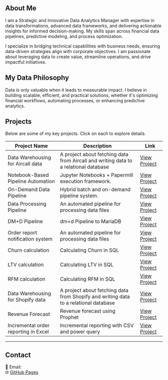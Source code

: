 
## About Me  
I am a Strategic and Innovative Data Analytics Manager with expertise in data transformations, advanced data frameworks, and delivering actionable insights for informed decision-making. My skills span across financial data pipelines, predictive modeling, and process optimization.  

I specialize in bridging technical capabilities with business needs, ensuring data-driven strategies align with corporate objectives. I am passionate about leveraging data to create value, streamline operations, and drive impactful initiatives.  

## My Data Philosophy  
Data is only valuable when it leads to measurable impact. I believe in building scalable, efficient, and practical solutions, whether it's optimizing financial workflows, automating processes, or enhancing predictive analytics.  


## Projects  
Below are some of my key projects. Click on each to explore details.  

| Project Name | Description | Link |
|-------------|------------|------|
| Data Warehousing for Aircall data | A project about fetching data from Aircall and writing data to a relational database | [View Project](projects/project1.html) |
| Notebook-Based Pipeline Automation | Jupyter Notebooks + Papermill execution framework. | [View Project](projects/project2.html) |
| On-Demand Data Pipeline     | Hybrid batch and on-demand pipeline system.    | [View Project](projects/project3.html) |
| Data Processing Pipeline   | An automated pipeline for processing data files    | [View Project](projects/project4.html) |
| DM+D Pipeline   | dm+d Pipeline to MariaDB    | [View Project](projects/project5.html) |
| Order report notification system   | An automated pipeline for processing data files    | [View Project](projects/under-construction.html) |
| Churn calculation   | Calculating Churn in SQL    | [View Project](projects/under-construction.html) |
| LTV calculation   | Calculating LTV in SQL    | [View Project](projects/under-construction.html) |
| RFM calculation   | Calculating RFM in SQL    | [View Project](projects/under-construction.html) |
| Data Warehousing for Shopify data | A project about fetching data from Shopify and writing data to a relational database | [View Project](projects/under-construction.html)|
| Revenue Forecast   | Revenue forecast using Prophet    | [View Project](projects/under-construction.html) |
| Incremental order reporting in Excel   | Incremental reporting with CSV and power query    | [View Project](projects/under-construction.html) |

---

## Contact  
📧 Email:  
🌐 [GitHub Pages](https://your-github-username.github.io)  
